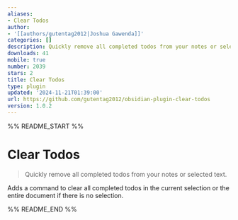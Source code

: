 ```yaml
---
aliases:
- Clear Todos
author:
- '[[authors/gutentag2012|Joshua Gawenda]]'
categories: []
description: Quickly remove all completed todos from your notes or selected text.
downloads: 41
mobile: true
number: 2039
stars: 2
title: Clear Todos
type: plugin
updated: '2024-11-21T01:39:00'
url: https://github.com/gutentag2012/obsidian-plugin-clear-todos
version: 1.0.2
---
```


%% README_START %%

# Clear Todos

> Quickly remove all completed todos from your notes or selected text.

Adds a command to clear all completed todos in the current selection or the entire document if there is no selection.


%% README_END %%
